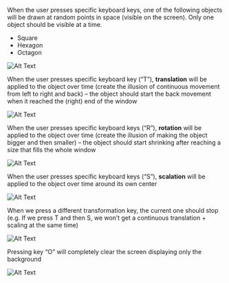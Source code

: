 When the user presses specific keyboard keys, one of the following objects will be drawn at random points in space (visible on the screen). Only one object should be visible at a time.
 
  *	Square
  *	Hexagon
  *	Octagon
 
![Alt Text](https://media.giphy.com/media/z3EsHg3pl51P4skzJC/giphy.gif)

When the user presses specific keyboard key (“T”), <strong>translation</strong> will be applied to the object over time (create the illusion of continuous movement from left to right and back) – the object should start the back movement when it reached the (right) end of the window

![Alt Text](https://media.giphy.com/media/dZJvKjR23o3lXNu8qu/giphy.gif)

When the user presses specific keyboard keys (“R”), <strong>rotation</strong> will be applied to the object over time (create the illusion of making the object bigger and 
then smaller) – the object should start shrinking after reaching a size that fills the whole window

![Alt Text](https://media.giphy.com/media/NFwNBWLj1vfxD6KGxf/giphy.gif)

When the user presses specific keyboard keys (“S”), <strong>scalation</strong> will be applied to the object over time around its own center

![Alt Text](https://media.giphy.com/media/5HxUtCnAPm8FrojDuB/giphy.gif)

When we press a different transformation key, the current one should stop (e.g. If we press T and then S, we won’t get a continuous translation + scaling at the same time)

![Alt Text](https://media.giphy.com/media/XFvDLatGnScYK4VUOO/giphy.gif)

Pressing key “O” will completely clear the screen displaying only the background

![Alt Text](https://media.giphy.com/media/rNFtX91A8uXmaITRUc/giphy.gif)
